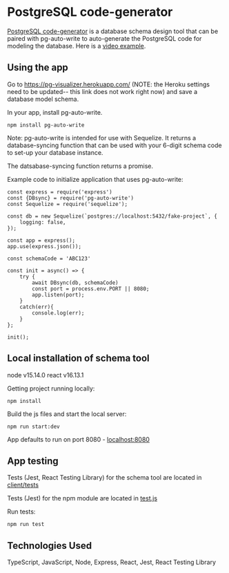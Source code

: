 # PostgreSQL code-generator

[PostgreSQL code-generator](https://github.com/jpcook72/PostgreSQL-code-generator) is a database schema design tool that can be paired with pg-auto-write to auto-generate the PostgreSQL code for modeling the database. Here is a [video example](https://www.youtube.com/watch?v=r2XFSdZUbB4&feature=youtu.be).

## Using the app

Go to https://pg-visualizer.herokuapp.com/ (NOTE: the Heroku settings need to be updated-- this link does not work right now) and save a database model schema.

In your app, install pg-auto-write.
```
npm install pg-auto-write
```

Note: pg-auto-write is intended for use with Sequelize. It returns a database-syncing function that can be used with your 6-digit schema code to set-up your database instance.

The datsabase-syncing function returns a promise.

Example code to initialize application that uses pg-auto-write:
```
const express = require('express')
const {DBsync} = require('pg-auto-write')
const Sequelize = require('sequelize');

const db = new Sequelize(`postgres://localhost:5432/fake-project`, {
    logging: false,
});

const app = express();
app.use(express.json());

const schemaCode = 'ABC123'

const init = async() => {
    try {
        await DBsync(db, schemaCode)
        const port = process.env.PORT || 8080;
        app.listen(port);
    }
    catch(err){
        console.log(err);
    }
};

init();
```

## Local installation of schema tool

node v15.14.0
react v16.13.1

Getting project running locally:

```
npm install
```

Build the js files and start the local server:

```
npm run start:dev
```

App defaults to run on port 8080 - [localhost:8080](http://localhost:8080)

## App testing

Tests (Jest, React Testing Library) for the schema tool are located in [client/tests](https://github.com/jpcook72/PostgreSQL-code-generator/tree/master/client/__tests__)

Tests (Jest) for the npm module are located in [test.js](https://github.com/jpcook72/pg-auto-write/blob/master/test.js)

Run tests:
```
npm run test
```

## Technologies Used

TypeScript, JavaScript, Node, Express, React, Jest, React Testing Library
